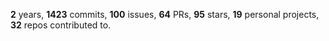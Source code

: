 **2** years, **1423** commits, **100** issues, **64** PRs, **95** stars, **19** personal projects, **32** repos contributed to.
